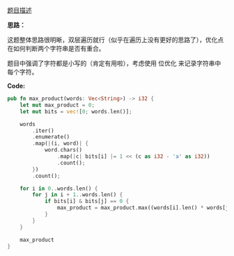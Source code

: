 [题目描述](https://leetcode-cn.com/problems/aseY1I/)

**思路：**

这题整体思路很明晰，双层遍历就行（似乎在遍历上没有更好的思路了），优化点在如何判断两个字符串是否有重合。

题目中强调了字符都是小写的（肯定有用啦），考虑使用 位优化 来记录字符串中每个字符。

**Code:**

```rust
pub fn max_product(words: Vec<String>) -> i32 {
    let mut max_product = 0;
    let mut bits = vec![0; words.len()];

    words
        .iter()
        .enumerate()
        .map(|(i, word)| {
            word.chars()
                .map(|c| bits[i] |= 1 << (c as i32 - 'a' as i32))
                .count();
        })
        .count();

    for i in 0..words.len() {
        for j in i + 1..words.len() {
            if bits[i] & bits[j] == 0 {
                max_product = max_product.max((words[i].len() * words[j].len()) as i32);
            }
        }
    }

    max_product
}

```


